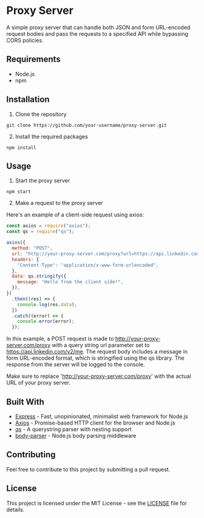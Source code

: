 # Proxy Server

A simple proxy server that can handle both JSON and form URL-encoded request bodies and pass the requests to a specified API while bypassing CORS policies.

## Requirements

- Node.js
- npm

## Installation

1. Clone the repository

```
git clone https://github.com/your-username/proxy-server.git
```

2. Install the required packages

```
npm install
```

## Usage

1. Start the proxy server

```
npm start
```

2. Make a request to the proxy server

Here's an example of a client-side request using axios:

```javascript
const axios = require("axios");
const qs = require("qs");

axios({
  method: "POST",
  url: "http://your-proxy-server.com/proxy?url=https://api.linkedin.com/v2/me",
  headers: {
    "Content-Type": "application/x-www-form-urlencoded",
  },
  data: qs.stringify({
    message: "Hello from the client side!",
  }),
})
  .then((res) => {
    console.log(res.data);
  })
  .catch((error) => {
    console.error(error);
  });
```

In this example, a POST request is made to http://your-proxy-server.com/proxy with a query string url parameter set to https://api.linkedin.com/v2/me. The request body includes a message in form URL-encoded format, which is stringified using the qs library. The response from the server will be logged to the console.

Make sure to replace 'http://your-proxy-server.com/proxy' with the actual URL of your proxy server.

## Built With

- [Express](https://expressjs.com/) - Fast, unopinionated, minimalist web framework for Node.js
- [Axios](https://github.com/axios/axios) - Promise-based HTTP client for the browser and Node.js
- [qs](https://github.com/ljharb/qs) - A querystring parser with nesting support
- [body-parser](https://github.com/expressjs/body-parser) - Node.js body parsing middleware

## Contributing

Feel free to contribute to this project by submitting a pull request.

## License

This project is licensed under the MIT License - see the [LICENSE](LICENSE) file for details.
